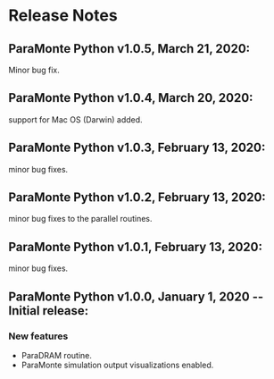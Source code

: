 # Release Notes

## ParaMonte Python v1.0.5, March 21, 2020:

Minor bug fix.

## ParaMonte Python v1.0.4, March 20, 2020:

support for Mac OS (Darwin) added.

## ParaMonte Python v1.0.3, February 13, 2020:

minor bug fixes.

## ParaMonte Python v1.0.2, February 13, 2020:

minor bug fixes to the parallel routines.

## ParaMonte Python v1.0.1, February 13, 2020:

minor bug fixes.

## ParaMonte Python v1.0.0, January 1, 2020 -- Initial release:

### New features  

- ParaDRAM routine.  
- ParaMonte simulation output visualizations enabled.  
